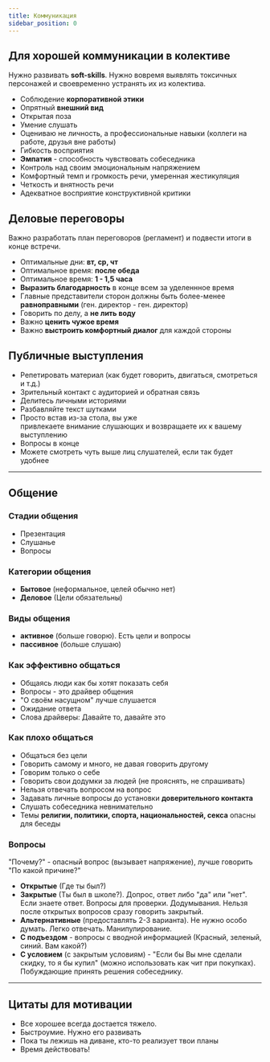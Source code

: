 ```yaml
---
title: Коммуникация
sidebar_position: 0
---
```


## Для хорошей коммуникации в колективе

Нужно развивать **soft-skills**. Нужно вовремя выявлять токсичных персонажей и своевременно устранять их из колектива.

- Соблюдение **корпоративной этики**
- Опрятный **внешний вид**
- Открытая поза
- Умение слушать
- Оцениваю не личность, а профессиональные навыки (коллеги на работе, друзья вне работы)
- Гибкость восприятия
- **Эмпатия** - способность чувствовать собеседника
- Контроль над своим эмоциональным напряжением
- Комфортный темп и громкость речи, умеренная жестикуляция
- Четкость и внятность речи
- Адекватное восприятие конструктивной критики

## Деловые переговоры

Важно разработать план переговоров (регламент) и подвести итоги в конце встречи.

- Оптимальные дни: **вт, ср, чт**
- Оптимальное время: **после обеда**
- Оптимальное время: **1 - 1,5 часа**
- **Выразить благодарность** в конце всем за уделеннное время
- Главные представители сторон должны быть более-менее **равноправными** (ген. директор - ген. директор)
- Говорить по делу, а **не лить воду**
- Важно **ценить чужое время**
- Важно **выстроить комфортный диалог** для каждой стороны

## Публичные выступления

- Репетировать материал (как будет говорить, двигаться, смотреться и т.д.)
- Зрительный контакт с аудиторией и обратная связь
- Делитесь личными историями
- Разбавляйте текст шутками
- Просто встав из-за стола, вы уже привлекаете внимание слушающих и возвращаете их к вашему выступлению
- Вопросы в конце
- Можете смотреть чуть выше лиц слушателей, если так будет удобнее

---

## Общение

### Стадии общения

- Презентация
- Слушанье
- Вопросы

### Категории общения

- **Бытовое** (неформальное, целей обычно нет)
- **Деловое** (Цели обязательны)

### Виды общения

- **активное** (больше говорю). Есть цели и вопросы
- **пассивное** (больше слушаю)

### Как эффективно общаться

- Общаясь люди как бы хотят показать себя
- Вопросы - это драйвер общения
- "О своём насущном" лучше слушается
- Ожидание ответа
- Слова драйверы: Давайте то, давайте это

### Как плохо общаться

- Общаться без цели
- Говорить самому и много, не давая говорить другому
- Говорим только о себе
- Говорить свои додумки за людей (не прояснять, не спрашивать)
- Нельзя отвечать вопросом на вопрос
- Задавать личные вопросы до установки **доверительного контакта**
- Слушать собеседника невнимательно
- Темы  **религии, политики, спорта, национальностей, секса** опасны для беседы

### Вопросы

"Почему?" - опасный вопрос (вызывает напряжение), лучше говорить "По какой причине?"

- **Открытые** (Где ты был?)
- **Закрытые** (Ты был в школе?). Допрос, ответ либо "да" или "нет". Если знаете ответ. Вопросы для проверки. Додумывания. Нельзя после открытых вопросов сразу говорить закрытый.
- **Альтернативные** (предоставлять 2-3 варианта). Не нужно особо думать. Легко отвечать. Манипулирование.
- **С подъездом** - вопросы с вводной информацией (Красный, зеленый, синий. Вам какой?)
- **С условием** (с закрытым условиям) - "Если бы Вы мне сделали скидку, то я бы купил" (можно использовать как чит при покупках). Побуждающие принять решения собеседнику.

---

## Цитаты для мотивации

- Все хорошее всегда достается тяжело.
- Быстроумие. Нужно его развивать
- Пока ты лежишь на диване, кто-то реализует твои планы
- Время действовать!
